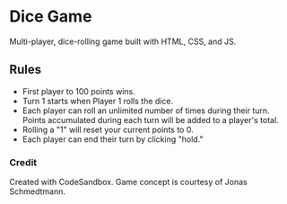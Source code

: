 # Dice Game

Multi-player, dice-rolling game built with HTML, CSS, and JS.

## Rules

- First player to 100 points wins.
- Turn 1 starts when Player 1 rolls the dice.
- Each player can roll an unlimited number of times during their turn. Points accumulated during each turn will be added to a player's total.
- Rolling a "1" will reset your current points to 0.
- Each player can end their turn by clicking "hold."

### Credit

Created with CodeSandbox. Game concept is courtesy of Jonas Schmedtmann.

